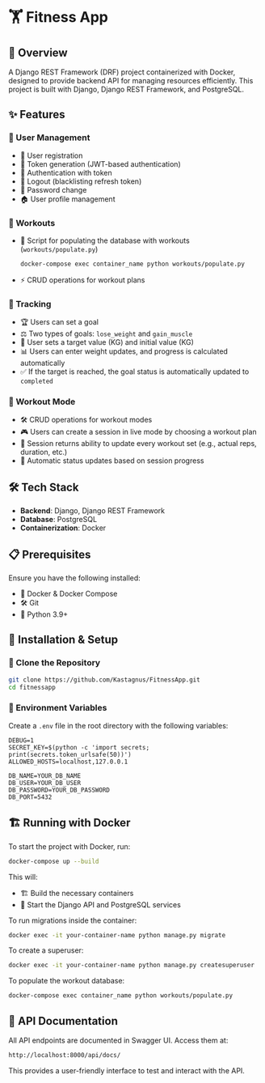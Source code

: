 # 🏋️ Fitness App

## 📌 Overview

A Django REST Framework (DRF) project containerized with Docker, designed to provide backend API for managing resources efficiently. This project is built with Django, Django REST Framework, and PostgreSQL.

## ✨ Features

### 👤 User Management

- 📝 User registration
- 🔑 Token generation (JWT-based authentication)
- 🔐 Authentication with token
- 🚪 Logout (blacklisting refresh token)
- 🔄 Password change
- 🏠 User profile management

### 💪 Workouts

- 📜 Script for populating the database with workouts (`workouts/populate.py`)
  ```sh
  docker-compose exec container_name python workouts/populate.py
  ```
- ⚡ CRUD operations for workout plans

### 🎯 Tracking

- 🏆 Users can set a goal
- ⚖️ Two types of goals: `lose_weight` and `gain_muscle`
- 🎯 User sets a target value (KG) and initial value (KG)
- 📊 Users can enter weight updates, and progress is calculated automatically
- ✅ If the target is reached, the goal status is automatically updated to `completed`

### 🏃 Workout Mode

- 🛠️ CRUD operations for workout modes
- 🎮 Users can create a session in live mode by choosing a workout plan
- 🔄 Session returns ability to update every workout set (e.g., actual reps, duration, etc.)
- 📡 Automatic status updates based on session progress

## 🛠 Tech Stack

- **Backend**: Django, Django REST Framework
- **Database**: PostgreSQL
- **Containerization**: Docker

## 📋 Prerequisites

Ensure you have the following installed:

- 🐳 Docker & Docker Compose
- 🛠 Git
- 🐍 Python 3.9+

## 🚀 Installation & Setup

### 📂 Clone the Repository

```sh
git clone https://github.com/Kastagnus/FitnessApp.git
cd fitnessapp
```

### 🔑 Environment Variables

Create a `.env` file in the root directory with the following variables:

```
DEBUG=1
SECRET_KEY=$(python -c 'import secrets; print(secrets.token_urlsafe(50))')
ALLOWED_HOSTS=localhost,127.0.0.1

DB_NAME=YOUR_DB_NAME
DB_USER=YOUR_DB_USER
DB_PASSWORD=YOUR_DB_PASSWORD
DB_PORT=5432
```

## 🏗 Running with Docker

To start the project with Docker, run:

```sh
docker-compose up --build
```

This will:

- 🏗 Build the necessary containers
- 🚀 Start the Django API and PostgreSQL services

To run migrations inside the container:

```sh
docker exec -it your-container-name python manage.py migrate
```

To create a superuser:

```sh
docker exec -it your-container-name python manage.py createsuperuser
```

To populate the workout database:

```sh
docker-compose exec container_name python workouts/populate.py
```

## 📖 API Documentation

All API endpoints are documented in Swagger UI. Access them at:

```sh
http://localhost:8000/api/docs/
```

This provides a user-friendly interface to test and interact with the API.

